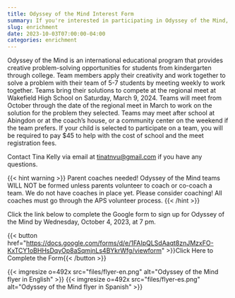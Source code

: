 ```yaml
--- 
title: Odyssey of the Mind Interest Form
summary: If you're interested in participating in Odyssey of the Mind, let us know by completing this form.
slug: enrichment
date: 2023-10-03T07:00:00-04:00
categories: enrichment
---
```


Odyssey of the Mind is an international educational program that provides creative problem-solving opportunities for students from kindergarten through college. Team members apply their creativity and work together to solve a problem with their team of 5-7 students by meeting weekly to work together. Teams bring their solutions to compete at the regional meet at Wakefield High School on Saturday, March 9, 2024. Teams will meet from October through the date of the regional meet in March to work on the solution for the problem they selected. Teams may meet after school at Abingdon or at the coach’s house, or a community center on the weekend if the team prefers. If your child is selected to participate on a team, you will be required to pay $45 to help with the cost of school and the meet registration fees.
 
Contact Tina Kelly via email at tinatnvu@gmail.com if you have any questions.

{{< hint warning >}}
Parent coaches needed! Odyssey of the Mind teams WILL NOT be formed unless parents volunteer to coach or co-coach a team. We do not have coaches in place yet. Please consider coaching! All coaches must go through the APS volunteer process.
{{< /hint >}}
 
Click the link below to complete the Google form to sign up for Odyssey of the Mind by Wednesday, October 4, 2023, at 7 pm.

{{< button href="https://docs.google.com/forms/d/e/1FAIpQLSdAaqt8znJMzxFO-KxTCY1oBHHsDqyOp8aSqmjnLs4BYkrWfg/viewform" >}}Click Here to Complete the Form{{< /button >}}

{{< imgresize o=492x src="files/flyer-en.png" alt="Odyssey of the Mind flyer in English" >}}
{{< imgresize o=492x src="files/flyer-es.png" alt="Odyssey of the Mind flyer in Spanish" >}}